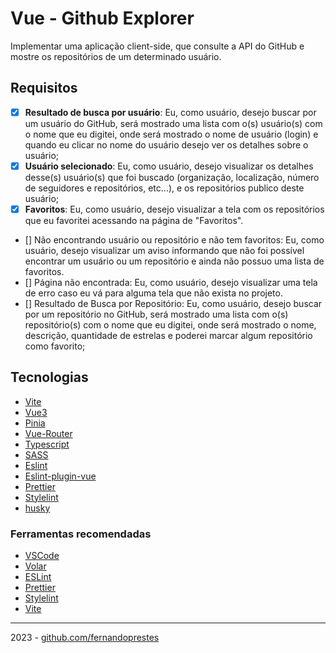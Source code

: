 # Vue - Github Explorer

Implementar uma aplicação client-side, que consulte a API do GitHub e mostre os repositórios de um determinado usuário.

## Requisitos

- [x] **Resultado de busca por usuário**: Eu, como usuário, desejo buscar por um usuário do GitHub, será mostrado uma lista com o(s) usuário(s) com o nome que eu digitei, onde será mostrado o nome de usuário (login) e quando eu clicar no nome do usuário desejo ver os detalhes sobre o usuário;
- [x] **Usuário selecionado**: Eu, como usuário, desejo visualizar os detalhes desse(s) usuário(s) que foi buscado (organização, localização, número de seguidores e repositórios, etc...), e os repositórios publico deste usuário;
- [x] **Favoritos**: Eu, como usuário, desejo visualizar a tela com os repositórios que eu favoritei acessando na página de "Favoritos".
- [] Não encontrando usuário ou repositório e não tem favoritos: Eu, como usuário, desejo visualizar um aviso informando que não foi possível encontrar um usuário ou um repositório e ainda não possuo uma lista de favoritos.
- [] Página não encontrada: Eu, como usuário, desejo visualizar uma tela de erro caso eu vá para alguma tela que não exista no projeto.
- [] Resultado de Busca por Repositório: Eu, como usuário, desejo buscar por um repositório no GitHub, será mostrado uma lista com o(s) repositório(s) com o nome que eu digitei, onde será mostrado o nome, descrição, quantidade de estrelas e poderei marcar algum repositório como favorito;

## Tecnologias

- [Vite](https://vitejs.dev/)
- [Vue3](https://vuejs.org/)
- [Pinia](pinia.vuejs.org/)
- [Vue-Router](https://router.vuejs.org/)
- [Typescript](https://www.typescriptlang.org/)
- [SASS](https://sass-lang.com/)
- [Eslint](https://eslint.org/)
- [Eslint-plugin-vue](https://eslint.vuejs.org/)
- [Prettier](https://prettier.io/)
- [Stylelint](https://stylelint.io/)
- [husky](https://typicode.github.io/husky/#/)

### Ferramentas recomendadas

- [VSCode](https://code.visualstudio.com/)
- [Volar](https://marketplace.visualstudio.com/items?itemName=johnsoncodehk.volar)
- [ESLint](https://marketplace.visualstudio.com/items?itemName=dbaeumer.vscode-eslint)
- [Prettier](https://marketplace.visualstudio.com/items?itemName=esbenp.prettier-vscode)
- [Stylelint](https://marketplace.visualstudio.com/items?itemName=stylelint.vscode-stylelint)
- [Vite](https://marketplace.visualstudio.com/items?itemName=antfu.vite)

---

2023 - [github.com/fernandoprestes](https://github.com/fernandoprestes)

